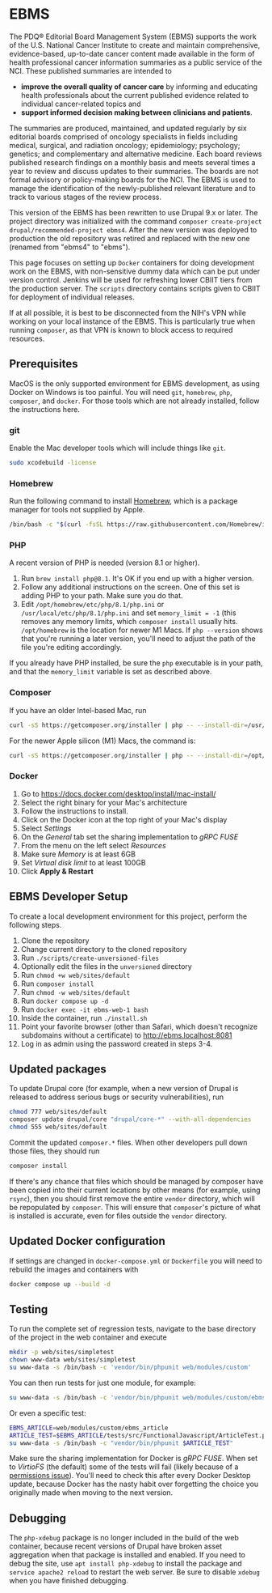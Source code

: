 # EBMS

The PDQ® Editorial Board Management System (EBMS) supports the work of the
U.S. National Cancer Institute to create and maintain comprehensive,
evidence-based, up-to-date cancer content made available in the form of
health professional cancer information summaries as a public service of
the NCI. These published summaries are intended to

- **improve the overall quality of cancer care** by informing and educating
health professionals about the current published evidence related to individual
cancer-related topics and
- **support informed decision making between clinicians and patients**.

The summaries are produced, maintained, and updated regularly by six editorial
boards comprised of oncology specialists in fields including medical, surgical,
and radiation oncology; epidemiology; psychology; genetics; and complementary
and alternative medicine. Each board reviews published research findings on a
monthly basis and meets several times a year to review and discuss updates to
their summaries. The boards are not formal advisory or policy-making boards for
the NCI. The EBMS is used to manage the identification of the newly-published
relevant literature and to track to various stages of the review process.

This version of the EBMS has been rewritten to use Drupal 9.x or later.
The project directory was initialized with the command
`composer create-project drupal/recommended-project ebms4`.
After the new version was deployed to production the old repository
was retired and replaced with the new one (renamed from "ebms4" to "ebms").

This page focuses on setting up `Docker` containers for doing
development work on the EBMS, with non-sensitive dummy data which can
be put under version control. Jenkins will be used for refreshing lower
CBIIT tiers from the production server. The `scripts` directory contains
scripts given to CBIIT for deployment of individual releases.

If at all possible, it is best to be disconnected from the NIH's VPN while
working on your local instance of the EBMS. This is particularly true when
running `composer`, as that VPN is known to block access to required
resources.

## Prerequisites

MacOS is the only supported environment for EBMS development, as using
Docker on Windows is too painful.
You will need `git`, `homebrew`, `php`, `composer`, and `docker`.
For those tools which are not already installed, follow the instructions
here.

### git

Enable the Mac developer tools which will include things like `git`.

```bash
sudo xcodebuild -license
```

### Homebrew

Run the following command to install [Homebrew](https://brew.sh/), which is a
package manager for tools not supplied by Apple.

```bash
/bin/bash -c "$(curl -fsSL https://raw.githubusercontent.com/Homebrew/install/HEAD/install.sh)"
```

### PHP
A recent version of PHP is needed (version 8.1 or higher).

1. Run `brew install php@8.1`. It's OK if you end up with a higher version.
2. Follow any additional instructions on the screen. One of this set is adding PHP to your path. Make sure you do that.
3. Edit `/opt/homebrew/etc/php/8.1/php.ini` or `/usr/local/etc/php/8.1/php.ini` and set `memory_limit = -1` (this removes any memory limits, which `composer install` usually hits. `/opt/homebrew` is the location for newer M1 Macs. If `php --version` shows that you're running a later version, you'll need to adjust the path of the file you're editing accordingly.

If you already have PHP installed, be sure the `php` executable is in your path, and that the `memory_limit` variable is set
as described above.

### Composer

If you have an older Intel-based Mac, run

```bash
curl -sS https://getcomposer.org/installer | php -- --install-dir=/usr/local/bin --filename=composer --2
```

For the newer Apple silicon (M1) Macs, the command is:

```bash
curl -sS https://getcomposer.org/installer | php -- --install-dir=/opt/homebrew/bin --filename=composer --2
```

### Docker

1. Go to https://docs.docker.com/desktop/install/mac-install/
2. Select the right binary for your Mac's architecture
3. Follow the instructions to install.
4. Click on the Docker icon at the top right of your Mac's display
5. Select *Settings*
6. On the *General* tab set the sharing implementation to *gRPC FUSE*
7. From the menu on the left select *Resources*
8. Make sure *Memory* is at least 6GB
9. Set *Virtual disk limit* to at least 100GB
10. Click **Apply & Restart**

## EBMS Developer Setup

To create a local development environment for this project, perform the following steps.

1. Clone the repository
2. Change current directory to the cloned repository
3. Run `./scripts/create-unversioned-files`
4. Optionally edit the files in the `unversioned` directory
5. Run `chmod +w web/sites/default`
6. Run `composer install`
7. Run `chmod -w web/sites/default`
8. Run `docker compose up -d`
9. Run `docker exec -it ebms-web-1 bash`
10. Inside the container, run `./install.sh`
11. Point your favorite browser (other than Safari, which doesn't recognize subdomains without a certificate) to http://ebms.localhost:8081
12. Log in as admin using the password created in steps 3-4.

## Updated packages

To update Drupal core (for example, when a new version of Drupal is
released to address serious bugs or security vulnerabilities), run

```bash
chmod 777 web/sites/default
composer update drupal/core "drupal/core-*" --with-all-dependencies
chmod 555 web/sites/default
```

Commit the updated `composer.*` files. When other developers pull down
those files, they should run

```bash
composer install
```

If there's any chance that files which should be managed by composer have
been copied into their current locations by other means (for example, using
`rsync`), then you should first remove the entire `vendor` directory, which
will be repopulated by `composer`. This will ensure that `composer`'s picture
of what is installed is accurate, even for files outside the `vendor`
directory.


## Updated Docker configuration

If settings are changed in `docker-compose.yml` or `Dockerfile` you
will need to rebuild the images and containers with

```bash
docker compose up --build -d
```

## Testing

To run the complete set of regression tests, navigate to the base
directory of the project in the web container and execute

```bash
mkdir -p web/sites/simpletest
chown www-data web/sites/simpletest
su www-data -s /bin/bash -c 'vendor/bin/phpunit web/modules/custom'
```

You can then run tests for just one module, for example:

```bash
su www-data -s /bin/bash -c 'vendor/bin/phpunit web/modules/custom/ebms_review'
```

Or even a specific test:

```bash
EBMS_ARTICLE=web/modules/custom/ebms_article
ARTICLE_TEST=$EBMS_ARTICLE/tests/src/FunctionalJavascript/ArticleTest.php
su www-data -s /bin/bash -c "vendor/bin/phpunit $ARTICLE_TEST"
```

Make sure the sharing implementation for Docker is *gRPC FUSE*. When set to
*VirtioFS* (the default) some of the tests will fail (likely because of a
[permissions issue](https://github.com/docker/for-mac/issues/6614)).
You'll need to check this after every Docker Desktop update, because Docker
has the nasty habit over forgetting the choice you originally made when
moving to the next version.

## Debugging

The `php-xdebug` package is no longer included in the build of the web container,
because recent versions of Drupal have broken asset aggregation when that package
is installed and enabled. If you need to debug the site, use `apt install php-xdebug`
to install the package and `service apache2 reload` to restart the web server. Be
sure to disable `xdebug` when you have finished debugging.
